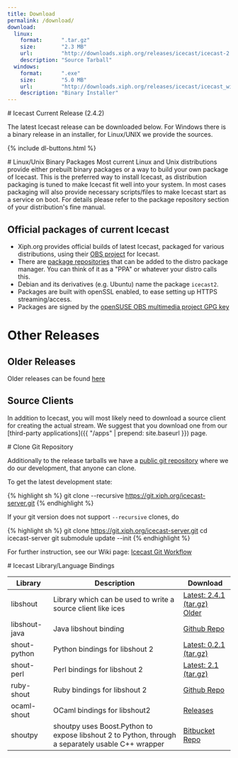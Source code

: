 ```yaml
---
title: Download
permalink: /download/
download:
  linux:
    format:      ".tar.gz"
    size:        "2.3 MB"
    url:         "http://downloads.xiph.org/releases/icecast/icecast-2.4.2.tar.gz"
    description: "Source Tarball"
  windows:
    format:      ".exe"
    size:        "5.0 MB"
    url:         "http://downloads.xiph.org/releases/icecast/icecast_win32_2.4.2.exe"
    description: "Binary Installer"
---
```

<div class="article" id="current-release" markdown="1">
# Icecast Current Release (2.4.2)

The latest Icecast release can be downloaded below. For Windows there is a binary release in an installer, for Linux/UNIX
we provide the sources.

{% include dl-buttons.html %}

</div>

<div class="article" id="other-releases" markdown="1">
# Linux/Unix Binary Packages
Most current Linux and Unix distributions provide either prebuilt binary packages or a way to build your own package of Icecast.  
This is the preferred way to install Icecast, as distribution packaging is tuned to make Icecast fit well into your system. In most cases packaging will also provide necessary scripts/files to make Icecast start as a service on boot.  
For details please refer to the package repository section of your distribution's fine manual.  
  
## Official packages of current Icecast

-   Xiph.org provides official builds of latest Icecast, packaged for various distributions, using their
    [OBS project](https://build.opensuse.org/package/show/multimedia:xiph/icecast) for Icecast.
-   There are [package repositories](http://download.opensuse.org/repositories/multimedia:/xiph/)
    that can be added to the distro package manager. You can think of it as a "PPA" or whatever your distro calls this.
-   Debian and its derivatives (e.g. Ubuntu) name the package `icecast2`.
-   Packages are built with openSSL enabled, to ease setting up HTTPS streaming/access.
-   Packages are signed by the [openSUSE OBS multimedia project GPG key](/multimedia-obs.key)

# Other Releases

## Older Releases
Older releases can be found [here](http://downloads.xiph.org/releases/icecast/)

## Source Clients
In addition to Icecast, you will most likely need to download a source client for creating the actual stream.
We suggest that you download one from our [third-party applications]({{ "/apps" | prepend: site.baseurl }}) page.
</div>


<div class="article" id="git" markdown="1">
# Clone Git Repository

Additionally to the release tarballs we have a [public git repository](https://git.xiph.org/?p=icecast-server.git;a=summary) where we do our development, that anyone can clone.

To get the latest development state:

{% highlight sh %}
git clone --recursive https://git.xiph.org/icecast-server.git
{% endhighlight %}

If your git version does not support `--recursive` clones, do

{% highlight sh %}
git clone https://git.xiph.org/icecast-server.git
cd icecast-server
git submodule update --init
{% endhighlight %}

For further instruction, see our Wiki page: [Icecast Git Workflow](https://wiki.xiph.org/Icecast/Git_workflow)
</div>

<div class="article" id="bindings" markdown="1">
# Icecast Library/Language Bindings

<table class="table-flipscroll">
	<thead>
		<tr>
			<th>Library</th>
			<th>Description</th>
			<th>Download</th>
		</tr>
	</thead>
	<tbody>
		<tr>
			<td>libshout</td>
			<td>Library which can be used to write a source client like ices</td>
			<td><a href="http://downloads.xiph.org/releases/libshout/libshout-2.4.1.tar.gz">Latest: 2.4.1 (tar.gz)</a><br />
				<a href="http://downloads.xiph.org/releases/libshout/">Older</a></td>
		</tr>
        <tr>
            <td>libshout-java</td>
            <td>Java libshout binding</td>
            <td><a href="https://github.com/OlegKunitsyn/libshout-java">Github Repo</a></td>
        </tr>
		<tr>
			<td>shout-python</td>
			<td>Python bindings for libshout 2</td>
			<td><a href="http://downloads.us.xiph.org/releases/libshout/shout-python-0.2.1.tar.gz">Latest: 0.2.1 (tar.gz)</a></td>
		</tr>
		<tr>
			<td>shout-perl</td>
			<td>Perl bindings for libshout 2</td>
			<td><a href="http://downloads.us.xiph.org/releases/libshout/Shout-2.1.tar.gz">Latest: 2.1 (tar.gz)</a></td>
		</tr>
		<tr>
			<td>ruby-shout</td>
			<td>Ruby bindings for libshout 2</td>
			<td><a href="https://github.com/niko/ruby-shout">Github Repo</a></td>
		</tr>
		<tr>
			<td>ocaml-shout</td>
			<td>OCaml bindings for libshout2</td>
			<td><a href="http://sourceforge.net/projects/savonet/files/ocaml-shout/">Releases</a></td>
		</tr>
		<tr>
			<td>shoutpy</td>
			<td>shoutpy uses Boost.Python to expose libshout 2 to Python, through a separately usable C++ wrapper</td>
			<td><a href="https://bitbucket.org/angry_elf/shoutpy">Bitbucket Repo</a></td>
		</tr>
	</tbody>
</table>
</div>

